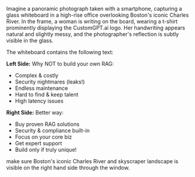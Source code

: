 Imagine a panoramic photograph taken with a smartphone, capturing a glass whiteboard in a high-rise office overlooking Boston's iconic Charles River. In the frame, a woman is writing on the board, wearing a t-shirt prominently displaying the CustomGPT.ai logo. Her handwriting appears natural and slightly messy, and the photographer's reflection is subtly visible in the glass.

The whiteboard contains the following text:

**Left Side:**
Why NOT to build your own RAG:
- Complex & costly
- Security nightmares (leaks!)
- Endless maintenance
- Hard to find & keep talent
- High latency issues

**Right Side:**
Better way:
- Buy proven RAG solutions
- Security & compliance built-in
- Focus on your core biz
- Get expert support
- Build only if truly unique!

make sure Boston's iconic Charles River and skyscraper landscape is visible on the right hand side through the window. 
